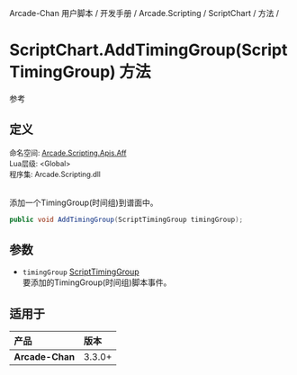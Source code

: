 Arcade-Chan 用户脚本 / 开发手册 / Arcade.Scripting / ScriptChart / 方法 /
# ScriptChart.AddTimingGroup(ScriptTimingGroup) 方法
参考

## 定义
<div style="font-size: 90%;">
命名空间: <a href="README.md">Arcade.Scripting.Apis.Aff</a><br />
Lua层级: &lt;Global&gt;<br />
程序集: Arcade.Scripting.dll
</div><br />

添加一个TimingGroup(时间组)到谱面中。

```csharp
public void AddTimingGroup(ScriptTimingGroup timingGroup);
```

## 参数
- ``timingGroup`` [ScriptTimingGroup](ScriptTimingGroup.md)  
  要添加的TimingGroup(时间组)脚本事件。

## 适用于
| 产品 | 版本 |
|:----|:----|
| **Arcade-Chan** | 3.3.0+ |